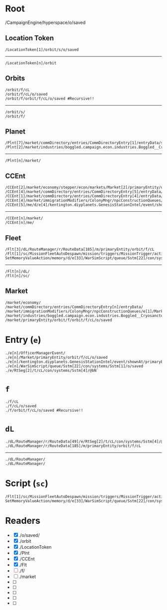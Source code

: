 # Root
/CampaignEngine/hyperspace/o/saved

## Location Token
    /LocationToken[1]/orbit/s/o/saved
---------------------------------------------
    /LocationToken[n]/orbit

## Orbits
	/orbit/f/cL
	/orbit/f/cL/o/saved
	/orbit/f/orbit/f/cL/o/saved #Recursive!!
---------------------------------------------
	/orbit/s/
	/orbit/f/
	
## Planet
    /Plnt[7]/market/commDirectory/entries/CommDirectoryEntry[1]/entryData/stats/fleet/dL/RouteManager/r/RouteData[49]/e/RtSeg[2]/t/cL/con/systems/Sstm[4]/@bN`
	/Plnt[2]/market/industries/boggled.campaign.econ.industries.Boggled__Cryosanctum/thisIndustry/ctx/fleet/cL/o/saved
---------------------------------------------
    /Plnt[n]/market/

## CCEnt
    /CCEnt[2]/market/economy/stepper/econ/markets/Market[2]/primaryEntity/orbit/f/cL/o/saved
    /CCEnt[4]/market/commDirectory/entries/CommDirectoryEntry[5]/entryData/m/d/e[4]/OfficerManagerEvent/available/AvailableOfficer[3]/person/market/industries/boggled.campaign.econ.industries.Boggled__Cryosanctum/thisIndustry/ctx/fleet/cL/o/saved
    /CCEnt[1]/market/commDirectory/entries/CommDirectoryEntry[4]/entryData/m/d/e[3]/OfficerManagerEvent/available/AvailableOfficer[2]/person/market/primaryEntity/orbit/f/orbit/f/cL/o/saved
    /CCEnt[4]/market/immigrationModifiers/ColonyMngr/npcConstructionQueues/e[1]/Market/primaryEntity/orbit/f/cL/o/saved
    /CCEnt[5]/me/d/e[4]/kentington.diyplanets.GenesisStationIntel/event/shownAt/primaryEntity/orbit/f/orbit/f/cL/o/saved
---------------------------------------------
    /CCEnt[n]/market/
    /CCEnt[n]/me/
	
## Fleet
    /Flt[3]/dL/RouteManager/r/RouteData[185]/m/primaryEntity/orbit/f/cL
    /Flt[1]/sc/MissionFleetAutoDespawn/mission/triggers/MissionTrigger/actions/com.fs.starfarer.api.impl.campaign.missions.hub.HubMissionWithTriggers_-SetMemoryValueAction/memory/d/e[33]/WarSimScript/queue/Sstm[22]/con/systems/Sstm[1]/o/saved
---------------------------------------------
    /Flt[n]/dL/
    /Flt[n]/sc/

## Market
    /market/economy/
    /market/commDirectory/entries/CommDirectoryEntry[n]/entryData/
	/market/immigrationModifiers/ColonyMngr/npcConstructionQueues/e[1]/Market/primaryEntity/orbit/f/cL/o/saved
	/market/industries/boggled.campaign.econ.industries.Boggled__Cryosanctum/thisIndustry/ctx/fleet/cL/o/saved
    /market/primaryEntity/orbit/f/orbit/f/cL/o/saved

# Entry (`e`)
	./e[n]/OfficerManagerEvent/
	./e[n]/Market/primaryEntity/orbit/f/cL/o/saved
    ./e[n]/kentington.diyplanets.GenesisStationIntel/event/shownAt/primaryEntity/orbit/f/orbit/f/cL/o/saved
    ./e[n]/WarSimScript/queue/Sstm[22]/con/systems/Sstm[1]/o/saved
    ./e/RtSeg[2]/t/cL/con/systems/Sstm[4]/@bN`

# `f`
    ./f/cL
    ./f/cL/o/saved
	./f/orbit/f/cL/o/saved #Recursive!!

# `dL`
	./dL/RouteManager/r/RouteData[49]/e/RtSeg[2]/t/cL/con/systems/Sstm[4]/@bN`
    ./dL/RouteManager/r/RouteData[185]/m/primaryEntity/orbit/f/cL
---------------------------------------------
	./dL/RouteManager/
    ./dL/RouteManager/
	
# Script (`sc`)
    /Flt[1]/sc/MissionFleetAutoDespawn/mission/triggers/MissionTrigger/actions/com.fs.starfarer.api.impl.campaign.missions.hub.HubMissionWithTriggers_-SetMemoryValueAction/memory/d/e[33]/WarSimScript/queue/Sstm[22]/con/systems/Sstm[1]/o/saved


# Readers
- [X] ./o/saved/
- [X] ./orbit
- [X] ./LocationToken
- [X] ./Plnt
- [X] ./CCEnt
- [X] ./Flt
- [ ] ./f/
- [ ] ./market
- [ ]
- [ ]
- [ ]
- [ ]
- [ ]